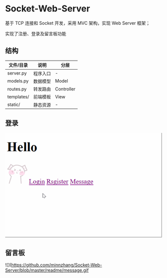 # Socket-Web-Server
基于 TCP 连接和 Socket 开发，采用 MVC 架构，实现 Web Server 框架；
 
 
实现了注册、登录及留言板功能

## 结构

| 文件/目录  |   说明   |    分层    |
| ---------- | -------- | ---------- |
| server.py  | 程序入口 | -          |
| models.py    | 数据模型 | Model      |
| routes.py    | 转发路由 | Controller |
| templates/ | 前端模板 | View       |
| static/    | 静态资源 | -          |


## 登录
![](https://github.com/minnzhang/Socket-Web-Server/blob/master/readme/login.gif)


## 留言板
![](https://github.com/minnzhang/Socket-Web-Server/blob/master/readme/message.gif

